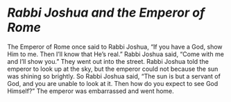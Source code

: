 # ***Rabbi Joshua and the Emperor of Rome***



The Emperor of Rome once said to Rabbi Joshua, “If you have a God, show Him to me. Then I’ll know that He’s real.” Rabbi Joshua said, “Come with me and I’ll show you.” They went out into the street. Rabbi Joshua told the emperor to look up at the sky, but the emperor could not because the sun was shining so brightly. So Rabbi Joshua said, “The sun is but a servant of God, and you are unable to look at it. Then how do you expect to see God Himself?” The emperor was embarrassed and went home.